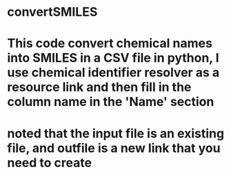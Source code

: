 # convertSMILES
# This code convert chemical names into SMILES in a CSV file in python, I use chemical identifier resolver as a resource link and then fill in the column name in the 'Name' section
# noted that the input file is an existing file, and outfile is a new link that you need to create
